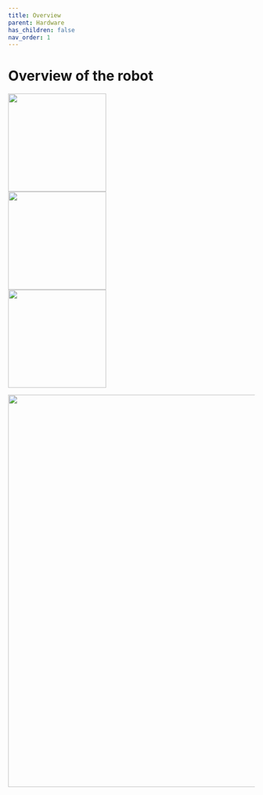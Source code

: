 ```yaml
---
title: Overview
parent: Hardware
has_children: false
nav_order: 1
---
```

# Overview of the robot
<p align="center">
<div class="row">
  <div class="column">
    <img src="/Sobi/images/Sobi_Left_Ortho.png" style="width:200px">
  </div>
  <div class="column">
    <img src="/Sobi/images/Sobi_Front_Ortho.png" style="width:200px">
  </div>
  <div class="column">
    <img src="/Sobi/images/Sobi_Right_Ortho.png" style="width:200px">
  </div>
</div>
</p>
<p align="center">
    <img src="/Sobi/images/sobi_cad_overview.png" width="800"/>
</p>
